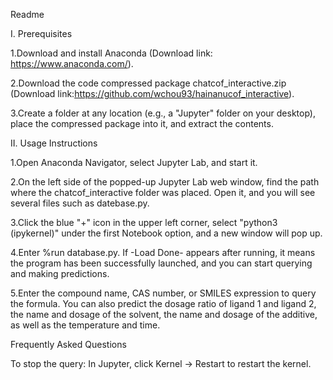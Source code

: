 Readme

 

I. Prerequisites

1.Download and install Anaconda (Download link: https://www.anaconda.com/).

2.Download the code compressed package chatcof_interactive.zip (Download link:https://github.com/wchou93/hainanucof_interactive).

3.Create a folder at any location (e.g., a "Jupyter" folder on your desktop), place the compressed package into it, and extract the contents.

II. Usage Instructions

1.Open Anaconda Navigator, select Jupyter Lab, and start it.

2.On the left side of the popped-up Jupyter Lab web window, find the path where the chatcof_interactive folder was placed. Open it, and you will see several files such as datebase.py.

3.Click the blue "+" icon in the upper left corner, select "python3 (ipykernel)" under the first Notebook option, and a new window will pop up.

4.Enter %run database.py. If -Load Done- appears after running, it means the program has been successfully launched, and you can start querying and making predictions.

5.Enter the compound name, CAS number, or SMILES expression to query the formula. You can also predict the dosage ratio of ligand 1 and ligand 2, the name and dosage of the solvent, the name and dosage of the additive, as well as the temperature and time.

Frequently Asked Questions

To stop the query: In Jupyter, click Kernel → Restart to restart the kernel.

 
